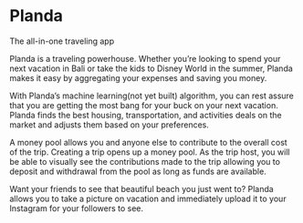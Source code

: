 # Planda

The all-in-one traveling app

Planda is a traveling powerhouse. Whether you’re looking to spend your next vacation in Bali or take the kids to Disney World in the summer, Planda makes it easy by aggregating your expenses and saving you money.

With Planda’s machine learning(not yet built) algorithm, you can rest assure that you are getting the most bang for your buck on your next vacation. Planda finds the best housing, transportation, and activities deals on the market and adjusts them based on your preferences. 

A money pool allows you and anyone else to contribute to the overall cost of the trip. Creating a trip opens up a money pool. As the trip host, you will be able to visually see the contributions made to the trip allowing you to deposit and withdrawal from the pool as long as funds are available. 

Want your friends to see that beautiful beach you just went to? Planda allows you to take a picture on vacation and immediately upload it to your Instagram for your followers to see.
